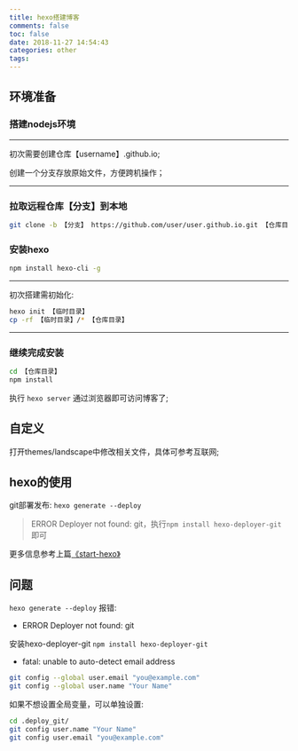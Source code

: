 ```yaml
---
title: hexo搭建博客
comments: false
toc: false
date: 2018-11-27 14:54:43
categories: other
tags:
---
```


## 环境准备

### 搭建nodejs环境
---
初次需要创建仓库【username】.github.io;

创建一个分支存放原始文件，方便跨机操作；

---

### 拉取远程仓库【分支】到本地

``` bash
git clone -b 【分支】 https://github.com/user/user.github.io.git 【仓库目录】
```

### 安装hexo  

``` bash
npm install hexo-cli -g
```

---
初次搭建需初始化:  

``` bash
hexo init 【临时目录】
cp -rf 【临时目录】/* 【仓库目录】
```

---

### 继续完成安装

```bash
cd 【仓库目录】
npm install
```

执行 `hexo server` 通过浏览器即可访问博客了;

## 自定义

打开themes/landscape中修改相关文件，具体可参考互联网;

## hexo的使用

git部署发布: `hexo generate --deploy`

> ERROR Deployer not found: git，执行`npm install hexo-deployer-git`即可

更多信息参考上篇[《start-hexo》](/2018/11/19/start-hexo/)

## 问题

 `hexo generate --deploy` 报错: 

* ERROR Deployer not found: git

安装hexo-deployer-git `npm install hexo-deployer-git`

* fatal: unable to auto-detect email address 

```bash
git config --global user.email "you@example.com"
git config --global user.name "Your Name"
```

如果不想设置全局变量，可以单独设置:

```bash
cd .deploy_git/
git config user.name "Your Name"
git config user.email "you@example.com"
```
